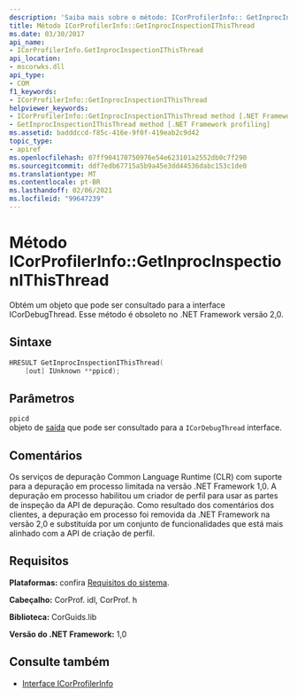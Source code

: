 ```yaml
---
description: 'Saiba mais sobre o método: ICorProfilerInfo:: GetInprocInspectionIThisThread'
title: Método ICorProfilerInfo::GetInprocInspectionIThisThread
ms.date: 03/30/2017
api_name:
- ICorProfilerInfo.GetInprocInspectionIThisThread
api_location:
- mscorwks.dll
api_type:
- COM
f1_keywords:
- ICorProfilerInfo::GetInprocInspectionIThisThread
helpviewer_keywords:
- ICorProfilerInfo::GetInprocInspectionIThisThread method [.NET Framework profiling]
- GetInprocInspectionIThisThread method [.NET Framework profiling]
ms.assetid: badddccd-f85c-416e-9f0f-419eab2c9d42
topic_type:
- apiref
ms.openlocfilehash: 07ff904170750976e54e623101a2552db0c7f290
ms.sourcegitcommit: ddf7edb67715a5b9a45e3dd44536dabc153c1de0
ms.translationtype: MT
ms.contentlocale: pt-BR
ms.lasthandoff: 02/06/2021
ms.locfileid: "99647239"
---
```

# <a name="icorprofilerinfogetinprocinspectionithisthread-method"></a>Método ICorProfilerInfo::GetInprocInspectionIThisThread

Obtém um objeto que pode ser consultado para a interface ICorDebugThread. Esse método é obsoleto no .NET Framework versão 2,0.  
  
## <a name="syntax"></a>Sintaxe  
  
```cpp  
HRESULT GetInprocInspectionIThisThread(  
    [out] IUnknown **ppicd);  
```  
  
## <a name="parameters"></a>Parâmetros  

 `ppicd`  
 objeto de [saída](/cpp/atl/iunknown) que pode ser consultado para a `ICorDebugThread` interface.  
  
## <a name="remarks"></a>Comentários  

 Os serviços de depuração Common Language Runtime (CLR) com suporte para a depuração em processo limitada na versão .NET Framework 1,0. A depuração em processo habilitou um criador de perfil para usar as partes de inspeção da API de depuração. Como resultado dos comentários dos clientes, a depuração em processo foi removida da .NET Framework na versão 2,0 e substituída por um conjunto de funcionalidades que está mais alinhado com a API de criação de perfil.  
  
## <a name="requirements"></a>Requisitos  

 **Plataformas:** confira [Requisitos do sistema](../../get-started/system-requirements.md).  
  
 **Cabeçalho:** CorProf. idl, CorProf. h  
  
 **Biblioteca:** CorGuids.lib  
  
 **Versão do .NET Framework:** 1,0  
  
## <a name="see-also"></a>Consulte também

- [Interface ICorProfilerInfo](icorprofilerinfo-interface.md)
